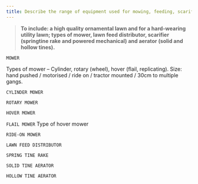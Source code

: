 ```yaml
---
title: Describe the range of equipment used for mowing, feeding, scarifying and aerating to maintain lawns.
---
```



> **To include: a high quality ornamental lawn
and for a hard-wearing utility lawn;
types of mower, lawn feed distributor,
scarifier (springtine rake and powered
mechanical) and aerator (solid and hollow
tines).** 


`MOWER`

Types of mower – Cylinder, rotary (wheel), hover (flail, replicating).
Size: hand pushed / motorised / ride on / tractor mounted / 30cm to multiple gangs.


`CYLINDER MOWER`

`ROTARY MOWER`

`HOVER MOWER`

`FLAIL MOWER`
Type of hover mower


`RIDE-ON MOWER`

`LAWN FEED DISTRIBUTOR`

`SPRING TINE RAKE`

`SOLID TINE AERATOR`

`HOLLOW TINE AERATOR`
